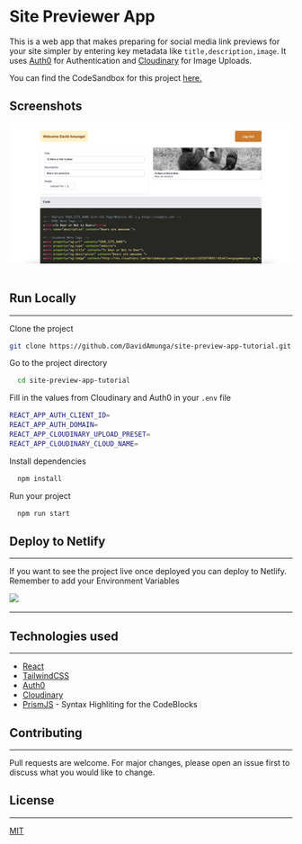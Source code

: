 # Site Previewer App

This is a web app that makes preparing for social media link previews for your site simpler by entering key metadata like `title,description,image`. It uses [Auth0](https://auth0.com/) for Authentication and [Cloudinary](https://cloudinary.com/) for Image Uploads.

You can find the CodeSandbox for this project [here.](https://codesandbox.io/s/auth0-cloudinary-react-m2y1q)

## Screenshots

<img src="screenshots/screenshot.png"/>

<br/>
<br/>

## Run Locally
---
Clone the project

```bash
git clone https://github.com/DavidAmunga/site-preview-app-tutorial.git
```

Go to the project directory

```bash
  cd site-preview-app-tutorial
```

Fill in the values from Cloudinary and Auth0 in your `.env` file

```bash
REACT_APP_AUTH_CLIENT_ID=
REACT_APP_AUTH_DOMAIN=
REACT_APP_CLOUDINARY_UPLOAD_PRESET=
REACT_APP_CLOUDINARY_CLOUD_NAME=
```

Install dependencies

```bash
  npm install
```

Run your project

```bash
  npm run start
```

## Deploy to Netlify
---
If you want to see the project live once deployed you can deploy to Netlify. Remember to add your Environment Variables

<img href="https://app.netlify.com/start/deploy?repository=https://github.com/DavidAmunga/site-preview-app-tutorial" src="https://www.netlify.com/img/deploy/button.svg"/>


<hr/>

## Technologies used
---
- [React](https://reactjs.org)
- [TailwindCSS](https://tailwindcss.com)
- [Auth0](https://auth0.com)
- [Cloudinary](https://cloudinary.com)
- [PrismJS](https://www.npmjs.com/package/prismjs) - Syntax Highliting for the CodeBlocks

## Contributing
---
Pull requests are welcome. For major changes, please open an issue first to discuss what you would like to change.

## License
---
[MIT](https://choosealicense.com/licenses/mit/)
